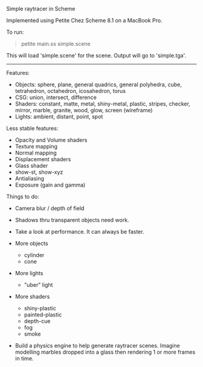 Simple raytracer in Scheme

Implemented using Petite Chez Scheme 8.1 on a MacBook Pro.

To run:
> petite main.ss simple.scene

This will load 'simple.scene' for the scene. Output will go to 'simple.tga'.

---

Features:

  - Objects: sphere, plane, general quadrics, general polyhedra, cube, 
    tetrahedron, octahedron, icosahedron, torus
  - CSG: union, intersect, difference
  - Shaders: constant, matte, metal, shiny-metal, plastic, stripes, checker,
    mirror, marble, granite, wood, glow, screen (wireframe)
  - Lights: ambient, distant, point, spot

Less stable features:

  - Opacity and Volume shaders
  - Texture mapping
  - Normal mapping
  - Displacement shaders
  - Glass shader
  - show-st, show-xyz
  - Antialiasing
  - Exposure (gain and gamma)

Things to do:

- Camera blur / depth of field

- Shadows thru transparent objects need work.

- Take a look at performance. It can always be faster.

- More objects
  - cylinder
  - cone

- More lights
  - "uber" light

- More shaders
  - shiny-plastic
  - painted-plastic
  - depth-cue
  - fog
  - smoke

- Build a physics engine to help generate raytracer scenes. Imagine
  modelling marbles dropped into a glass then rendering 1 or more
  frames in time.
